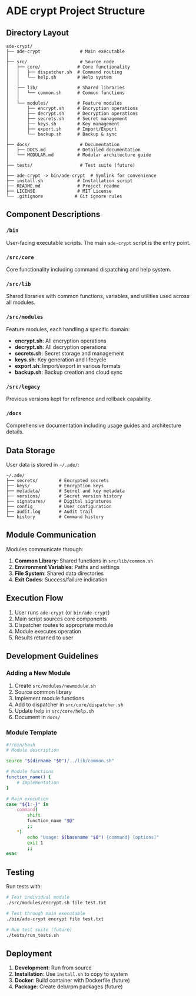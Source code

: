 # ADE crypt Project Structure

## Directory Layout

```
ade-crypt/
├── ade-crypt               # Main executable
│
├── src/                    # Source code
│   ├── core/              # Core functionality
│   │   ├── dispatcher.sh  # Command routing
│   │   └── help.sh        # Help system
│   │
│   ├── lib/               # Shared libraries
│   │   └── common.sh      # Common functions
│   │
│   └── modules/           # Feature modules
│       ├── encrypt.sh     # Encryption operations
│       ├── decrypt.sh     # Decryption operations
│       ├── secrets.sh     # Secret management
│       ├── keys.sh        # Key management
│       ├── export.sh      # Import/Export
│       └── backup.sh      # Backup & sync
│
├── docs/                   # Documentation
│   ├── DOCS.md            # Detailed documentation
│   └── MODULAR.md         # Modular architecture guide
│
├── tests/                  # Test suite (future)
│
├── ade-crypt -> bin/ade-crypt  # Symlink for convenience
├── install.sh             # Installation script
├── README.md              # Project readme
├── LICENSE                # MIT License
└── .gitignore            # Git ignore rules
```

## Component Descriptions

### `/bin`
User-facing executable scripts. The main `ade-crypt` script is the entry point.

### `/src/core`
Core functionality including command dispatching and help system.

### `/src/lib`
Shared libraries with common functions, variables, and utilities used across all modules.

### `/src/modules`
Feature modules, each handling a specific domain:
- **encrypt.sh**: All encryption operations
- **decrypt.sh**: All decryption operations
- **secrets.sh**: Secret storage and management
- **keys.sh**: Key generation and lifecycle
- **export.sh**: Import/export in various formats
- **backup.sh**: Backup creation and cloud sync

### `/src/legacy`
Previous versions kept for reference and rollback capability.

### `/docs`
Comprehensive documentation including usage guides and architecture details.

## Data Storage

User data is stored in `~/.ade/`:

```
~/.ade/
├── secrets/        # Encrypted secrets
├── keys/           # Encryption keys
├── metadata/       # Secret and key metadata
├── versions/       # Secret version history
├── signatures/     # Digital signatures
├── config          # User configuration
├── audit.log       # Audit trail
└── history         # Command history
```

## Module Communication

Modules communicate through:
1. **Common Library**: Shared functions in `src/lib/common.sh`
2. **Environment Variables**: Paths and settings
3. **File System**: Shared data directories
4. **Exit Codes**: Success/failure indication

## Execution Flow

1. User runs `ade-crypt` (or `bin/ade-crypt`)
2. Main script sources core components
3. Dispatcher routes to appropriate module
4. Module executes operation
5. Results returned to user

## Development Guidelines

### Adding a New Module

1. Create `src/modules/newmodule.sh`
2. Source common library
3. Implement module functions
4. Add to dispatcher in `src/core/dispatcher.sh`
5. Update help in `src/core/help.sh`
6. Document in `docs/`

### Module Template

```bash
#!/bin/bash
# Module description

source "$(dirname "$0")/../lib/common.sh"

# Module functions
function_name() {
    # Implementation
}

# Main execution
case "${1:-}" in
    command)
        shift
        function_name "$@"
        ;;
    *)
        echo "Usage: $(basename "$0") {command} [options]"
        exit 1
        ;;
esac
```

## Testing

Run tests with:
```bash
# Test individual module
./src/modules/encrypt.sh file test.txt

# Test through main executable
./bin/ade-crypt encrypt file test.txt

# Run test suite (future)
./tests/run_tests.sh
```

## Deployment

1. **Development**: Run from source
2. **Installation**: Use `install.sh` to copy to system
3. **Docker**: Build container with Dockerfile (future)
4. **Package**: Create deb/rpm packages (future)